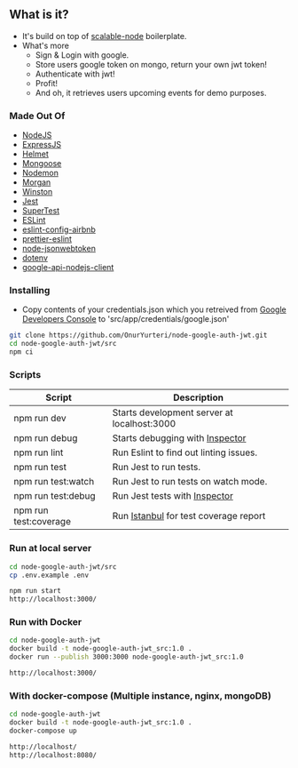 ## What is it?

- It's build on top of [scalable-node](https://github.com/OnurYurteri/scalable-node) boilerplate.
- What's more
  - Sign & Login with google.
  - Store users google token on mongo, return your own jwt token!
  - Authenticate with jwt!
  - Profit!
  - And oh, it retrieves users upcoming events for demo purposes.

### Made Out Of

- [NodeJS](https://nodejs.org/en/)
- [ExpressJS](https://expressjs.com)
- [Helmet](https://helmetjs.github.io/)
- [Mongoose](http://mongoosejs.com/docs/guide.html)
- [Nodemon](https://nodemon.io/)
- [Morgan](https://github.com/expressjs/morgan)
- [Winston](https://github.com/winstonjs/winston)
- [Jest](https://github.com/facebook/jest)
- [SuperTest](https://github.com/visionmedia/supertest)
- [ESLint](https://eslint.org/)
- [eslint-config-airbnb](https://github.com/airbnb/javascript/tree/master/packages/eslint-config-airbnb)
- [prettier-eslint](https://github.com/prettier/prettier-eslint)
- [node-jsonwebtoken](https://github.com/auth0/node-jsonwebtoken)
- [dotenv](https://github.com/motdotla/dotenv)
- [google-api-nodejs-client](https://github.com/googleapis/google-api-nodejs-client)

### Installing

- Copy contents of your credentials.json which you retreived from [Google Developers Console](https://console.developers.google.com/) to 'src/app/credentials/google.json'

```bash
git clone https://github.com/OnurYurteri/node-google-auth-jwt.git
cd node-google-auth-jwt/src
npm ci
```

### Scripts

| Script                | Description                                                             |
| --------------------- | ----------------------------------------------------------------------- |
| npm run dev           | Starts development server at localhost:3000                             |
| npm run debug         | Starts debugging with [Inspector](https://nodejs.org/en/docs/inspector) |
| npm run lint          | Run Eslint to find out linting issues.                                  |
| npm run test          | Run Jest to run tests.                                                  |
| npm run test:watch    | Run Jest to run tests on watch mode.                                    |
| npm run test:debug    | Run Jest tests with [Inspector](https://nodejs.org/en/docs/inspector)   |
| npm run test:coverage | Run [Istanbul](https://istanbul.js.org) for test coverage report        |

### Run at local server

```bash
cd node-google-auth-jwt/src
cp .env.example .env

npm run start
http://localhost:3000/
```

### Run with Docker

```bash
cd node-google-auth-jwt
docker build -t node-google-auth-jwt_src:1.0 .
docker run --publish 3000:3000 node-google-auth-jwt_src:1.0

http://localhost:3000/
```

### With docker-compose (Multiple instance, nginx, mongoDB)

```bash
cd node-google-auth-jwt
docker build -t node-google-auth-jwt_src:1.0 .
docker-compose up

http://localhost/
http://localhost:8080/
```
